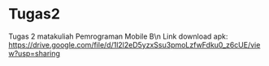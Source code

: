 # Tugas2
Tugas 2 matakuliah Pemrograman Mobile B\n
Link download apk: https://drive.google.com/file/d/1l2l2eD5yzxSsu3pmoLzfwFdku0_z6cUE/view?usp=sharing
